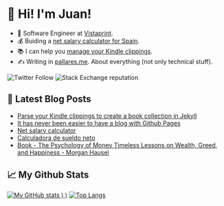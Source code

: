 # 👋 Hi! I'm Juan!

- 💼 Software Engineer at [Vistaprint](vistaprint.com).
- 💰 Buiding a [net salary calculator for Spain](https://juan.pallares.me/net-salary-calculator/).
- 📚 I can help you [manage your Kindle clippings](https://gitlab.com/jpallares/myclippings-to-markdown).
- ✍️ Writing in [pallares.me](pallares.me). About everything (not only technical stuff).

![Twitter Follow](https://img.shields.io/twitter/follow/juanpallares?style=social) ![Stack Exchange reputation](https://img.shields.io/stackexchange/stackoverflow/r/500843)

## 📖 Latest Blog Posts

<!-- BLOG-POST-LIST:START -->
- [Parse your Kindle clippings to create a book collection in Jekyll](https://juan.pallares.me/parse-your-kindle-clippings-into-your-jekyll-blog/)
- [It has never been easier to have a blog with Github Pages](https://juan.pallares.me/it-has-never-been-easier-to-have-a-blog/)
- [Net salary calculator](https://juan.pallares.me/net-salary-calculator/)
- [Calculadora de sueldo neto](https://juan.pallares.me/calculadora-de-sueldo-neto/)
- [Book - The Psychology of Money Timeless Lessons on Wealth, Greed, and Happiness - Morgan Hausel](https://juan.pallares.me/the-psychology-of-money/)
<!-- BLOG-POST-LIST:END -->

## 📈 My Github Stats

[![My GitHub stats](https://github-readme-stats.vercel.app/api?username=jpallares&count_private=true&show_icons=true)
)
)](https://github.com/anuraghazra/github-readme-stats)
[![Top Langs](https://github-readme-stats.vercel.app/api/top-langs/?username=jpallares)](https://github.com/anuraghazra/github-readme-stats)
